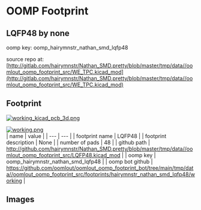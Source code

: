 # OOMP Footprint  
## LQFP48  by none  
  
oomp key: oomp_hairymnstr_nathan_smd_lqfp48  
  
source repo at: [http://gitlab.com/hairymnstr/Nathan_SMD.pretty/blob/master/tmp/data//oomlout_oomp_footprint_src/WE_TPC.kicad_mod](http://gitlab.com/hairymnstr/Nathan_SMD.pretty/blob/master/tmp/data//oomlout_oomp_footprint_src/WE_TPC.kicad_mod)  
## Footprint  
  
[![working_kicad_pcb_3d.png](working_kicad_pcb_3d_600.png)](working_kicad_pcb_3d.png)  
  
[![working.png](working_600.png)](working.png)  
| name | value | 
| --- | --- | 
| footprint name | LQFP48 | 
| footprint description | None | 
| number of pads | 48 | 
| github path | http://github.com/hairymnstr/Nathan_SMD.pretty/blob/master/tmp/data//oomlout_oomp_footprint_src/LQFP48.kicad_mod | 
| oomp key | oomp_hairymnstr_nathan_smd_lqfp48 | 
| oomp bot github | https://github.com/oomlout/oomlout_oomp_footprint_bot/tree/main/tmp/data//oomlout_oomp_footprint_src/footprints/hairymnstr_nathan_smd_lqfp48/working | 
## Images  
